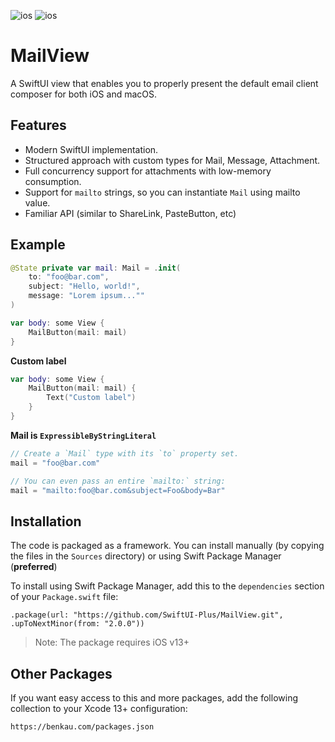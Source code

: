 ![ios](https://img.shields.io/badge/iOS-14-green)
![ios](https://img.shields.io/badge/macOS-11-green)

# MailView

A SwiftUI view that enables you to properly present the default email client composer for both iOS and macOS.

## Features

- Modern SwiftUI implementation.
- Structured approach with custom types for Mail, Message, Attachment.
- Full concurrency support for attachments with low-memory consumption.
- Support for `mailto` strings, so you can instantiate `Mail` using mailto value.
- Familiar API (similar to ShareLink, PasteButton, etc)

## Example

```swift
@State private var mail: Mail = .init(
    to: "foo@bar.com",
    subject: "Hello, world!",
    message: "Lorem ipsum...""
)

var body: some View {
    MailButton(mail: mail)
}
```

__Custom label__ 

```swift
var body: some View {
    MailButton(mail: mail) {
        Text("Custom label")
    }
}
```

__Mail is `ExpressibleByStringLiteral`__

```swift
// Create a `Mail` type with its `to` property set.
mail = "foo@bar.com"

// You can even pass an entire `mailto:` string:
mail = "mailto:foo@bar.com&subject=Foo&body=Bar"
```

## Installation

The code is packaged as a framework. You can install manually (by copying the files in the `Sources` directory) or using Swift Package Manager (**preferred**)

To install using Swift Package Manager, add this to the `dependencies` section of your `Package.swift` file:

`.package(url: "https://github.com/SwiftUI-Plus/MailView.git", .upToNextMinor(from: "2.0.0"))`

> Note: The package requires iOS v13+

## Other Packages

If you want easy access to this and more packages, add the following collection to your Xcode 13+ configuration:

`https://benkau.com/packages.json`
